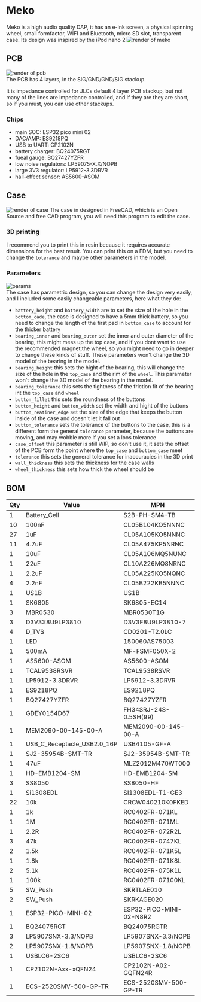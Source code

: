 # Meko
Meko is a high audio quality DAP, it has an e-ink screen, a physical spinning wheel, small formfactor, WIFI and Bluetooth, micro SD slot, transparent case. Its design was inspired by the iPod nano 2
![render of meko](https://hc-cdn.hel1.your-objectstorage.com/s/v3/83b9b50cc86617301cda5601078db6ff36537eb6_0049.png)

## PCB 

![render of pcb]()  
The PCB has 4 layers, in the SIG/GND/GND/SIG stackup.  
  
It is impedance controlled for JLCs default 4 layer PCB stackup, but not many of the lines are impedance controlled, and if they are they are short, so if you must, you can use other stackups.

### Chips

- main SOC: ESP32 pico mini 02
- DAC/AMP: ES9218PQ
- USB to UART: CP2102N
- battery charger: BQ24075RGT
- fueal gauge: BQ27427YZFR
- low noise regulators: LP59075-X.X/NOPB
- large 3V3 regulator: LP5912-3.3DRVR
- hall-effect sensor: AS5600-ASOM

## Case 

![render of case]()
The case in designed in FreeCAD, which is an Open Source  and free CAD program, you will need this program to edit the case.

### 3D printing 

I recommend you to print this in resin because it requires accurate dimensions for the best result. You can print this on a FDM, but you need to change the `tolerance` and maybe other parameters in the model.

### Parameters

![params](https://hc-cdn.hel1.your-objectstorage.com/s/v3/28701e145fee447792843a0d50e1efcada36852c_screenshot_20250621_093625.png)  
The case has parametric design, so you can change the design very easily, and I included some easily changeable parameters, here what they do:

- `battery_height` and `battery_width` are to set the size of the hole in the `bottom_cade`, the case is designed to have a 5mm thick battery, so you need to change the length of the first pad in `bottom_case` to account for the thicker battery 
- `bearing_inner` and `bearing_outer` set the inner and outer diameter of the bearing, this might mess up the top case, and if you dont want to use the recommended magnet,the wheel, so you might need to go in deeper to change these kinds of stuff. These parameters won't change the 3D model of the bearing in the model. 
- `bearing_height` this sets the hight of the bearing, this will change the size of the hole in the `top_case` and the rim of the `wheel`. This parameter won't change the 3D model of the bearing in the model. 
- `bearing_tolerance` this sets the tightness of the friction fit of the bearing int the `top_case` and `wheel`
- `button_fillet` this sets the roundness of the buttons 
- `button_height` and `button_width` set the width and hight of the buttons 
- `button_reatiner_edge` set the size of the edge that keeps the button inside of the case and doesn't let it fall out 
- `button_tolerance` sets the tolerance of the buttons to the case, this is a different form the general `tolerance` parameter, because the buttons are moving, and may wobble more if you set a loos tolerance
- `case_offset` this parameter is still WIP, so don't use it, it sets the offset of the PCB form the point where the `top_case` and `bottom_case` meet 
- `tolerance` this sets the general tolerance for inaccuracies in the 3D print 
- `wall_thickness` this sets the thickness for the case walls 
- `wheel_thickness` this sets how thick the wheel should be 

## BOM 


|Qty|Value                      |MPN                    |
|---|---------------------------|-----------------------|
|1  |Battery_Cell               |S2B-PH-SM4-TB          |
|10 |100nF                      |CL05B104KO5NNNC        |
|27 |1uF                        |CL05A105KO5NNNC        |
|11 |4.7uF                      |CL05A475KP5NRNC        |
|1  |10uF                       |CL05A106MQ5NUNC        |
|1  |22uF                       |CL10A226MQ8NRNC        |
|1  |2.2uF                      |CL05A225KO5NQNC        |
|4  |2.2nF                      |CL05B222KB5NNNC        |
|1  |US1B                       |US1B                   |
|1  |SK6805                     |SK6805-EC14            |
|3  |MBR0530                    |MBR0530T1G             |
|3  |D3V3X8U9LP3810             | D3V3F8U9LP3810-7      |
|4  |D_TVS                      | CD0201-T2.0LC         |
|1  |LED                        |150060AS75003          |
|1  |500mA                      |MF-FSMF050X-2          |
|1  |AS5600-ASOM                |AS5600-ASOM            |
|1  |TCAL9538RSVR               |TCAL9538RSVR           |
|1  |LP5912-3.3DRVR             |LP5912-3.3DRVR         |
|1  |ES9218PQ                   |ES9218PQ               |
|1  |BQ27427YZFR                |BQ27427YZFR            |
|1  |GDEY0154D67                |FH34SRJ-24S-0.5SH(99)  |
|1  |MEM2090-00-145-00-A        |MEM2090-00-145-00-A    |
|1  |USB_C_Receptacle_USB2.0_16P|USB4105-GF-A           |
|1  |SJ2-35954B-SMT-TR          | SJ2-35954B-SMT-TR     |
|1  |47uF                       |MLZ2012M470WT000       |
|1  |HD-EMB1204-SM              | HD-EMB1204-SM         |
|3  |SS8050                     |SS8050-HF              |
|1  |Si1308EDL                  |SI1308EDL-T1-GE3       |
|22 |10k                        |CRCW040210K0FKED       |
|1  |1k                         |RC0402FR-071KL         |
|1  |1M                         |RC0402FR-071ML         |
|1  |2.2R                       |RC0402FR-072R2L        |
|3  |47k                        |RC0402FR-0747KL        |
|2  |1.5k                       |RC0402FR-071K5L        |
|1  |1.8k                       |RC0402FR-071K8L        |
|2  |5.1k                       |RC0402FR-075K1L        |
|1  |100k                       |RC0402FR-07100KL       |
|5  |SW_Push                    |SKRTLAE010             |
|2  |SW_Push                    |SKRKAGE020             |
|1  |ESP32-PICO-MINI-02         |ESP32-PICO-MINI-02-N8R2|
|1  |BQ24075RGT                 |BQ24075RGTR            |
|3  |LP5907SNX-3.3/NOPB         |LP5907SNX-3.3/NOPB     |
|2  |LP5907SNX-1.8/NOPB         |LP5907SNX-1.8/NOPB     |
|1  |USBLC6-2SC6                |USBLC6-2SC6            |
|1  |CP2102N-Axx-xQFN24         |CP2102N-A02-GQFN24R    |
|1  |ECS-2520SMV-500-GP-TR      |ECS-2520SMV-500-GP-TR  |

